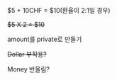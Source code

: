 $5 + 10CHF = $10(환율이 2:1일 경우)

<s>$5 X 2 = $10</s>

amount를 private로 만들기

<s>Dollar 부작용?</s>

Money 반올림?
